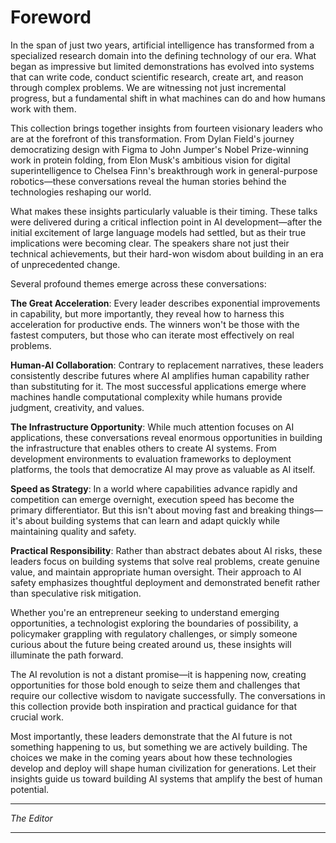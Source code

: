 # Foreword

In the span of just two years, artificial intelligence has transformed from a specialized research domain into the defining technology of our era. What began as impressive but limited demonstrations has evolved into systems that can write code, conduct scientific research, create art, and reason through complex problems. We are witnessing not just incremental progress, but a fundamental shift in what machines can do and how humans work with them.

This collection brings together insights from fourteen visionary leaders who are at the forefront of this transformation. From Dylan Field's journey democratizing design with Figma to John Jumper's Nobel Prize-winning work in protein folding, from Elon Musk's ambitious vision for digital superintelligence to Chelsea Finn's breakthrough work in general-purpose robotics—these conversations reveal the human stories behind the technologies reshaping our world.

What makes these insights particularly valuable is their timing. These talks were delivered during a critical inflection point in AI development—after the initial excitement of large language models had settled, but as their true implications were becoming clear. The speakers share not just their technical achievements, but their hard-won wisdom about building in an era of unprecedented change.

Several profound themes emerge across these conversations:

**The Great Acceleration**: Every leader describes exponential improvements in capability, but more importantly, they reveal how to harness this acceleration for productive ends. The winners won't be those with the fastest computers, but those who can iterate most effectively on real problems.

**Human-AI Collaboration**: Contrary to replacement narratives, these leaders consistently describe futures where AI amplifies human capability rather than substituting for it. The most successful applications emerge where machines handle computational complexity while humans provide judgment, creativity, and values.

**The Infrastructure Opportunity**: While much attention focuses on AI applications, these conversations reveal enormous opportunities in building the infrastructure that enables others to create AI systems. From development environments to evaluation frameworks to deployment platforms, the tools that democratize AI may prove as valuable as AI itself.

**Speed as Strategy**: In a world where capabilities advance rapidly and competition can emerge overnight, execution speed has become the primary differentiator. But this isn't about moving fast and breaking things—it's about building systems that can learn and adapt quickly while maintaining quality and safety.

**Practical Responsibility**: Rather than abstract debates about AI risks, these leaders focus on building systems that solve real problems, create genuine value, and maintain appropriate human oversight. Their approach to AI safety emphasizes thoughtful deployment and demonstrated benefit rather than speculative risk mitigation.

Whether you're an entrepreneur seeking to understand emerging opportunities, a technologist exploring the boundaries of possibility, a policymaker grappling with regulatory challenges, or simply someone curious about the future being created around us, these insights will illuminate the path forward.

The AI revolution is not a distant promise—it is happening now, creating opportunities for those bold enough to seize them and challenges that require our collective wisdom to navigate successfully. The conversations in this collection provide both inspiration and practical guidance for that crucial work.

Most importantly, these leaders demonstrate that the AI future is not something happening to us, but something we are actively building. The choices we make in the coming years about how these technologies develop and deploy will shape human civilization for generations. Let their insights guide us toward building AI systems that amplify the best of human potential.

------

*The Editor*

------
